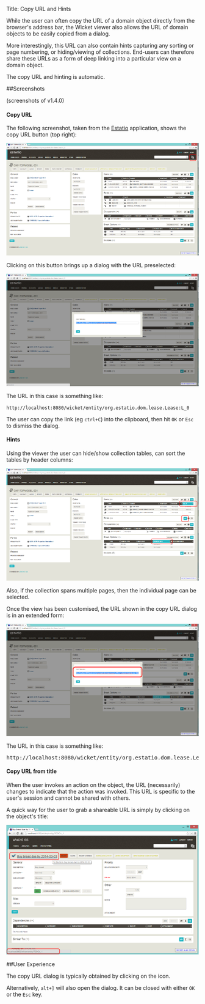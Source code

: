 Title: Copy URL and Hints

[//]: # (content copied to _user-guide_xxx)

While the user can often copy the URL of a domain object directly from the browser's address bar, the Wicket viewer also allows the URL of domain objects to be easily copied from a dialog. 

More interestingly, this URL can also contain hints capturing any sorting or page numbering, or hiding/viewing of collections.  End-users can therefore share these URLs as a form of deep linking into a particular view on a domain object. 

The copy URL and hinting is automatic.

##Screenshots

(screenshots of v1.4.0)

#### Copy URL

The following screenshot, taken from the [Estatio](https://github.com/estatio/estatio) application, shows the copy URL button (top right):

<a href="images/copy-link/010-copy-link-button.png"><img src="images/copy-link/010-copy-link-button-940.png"/></a>

Clicking on this button brings up a dialog with the URL preselected:

<a href="images/copy-link/020-copy-link-dialog.png"><img src="images/copy-link/020-copy-link-dialog-940.png"/></a>

The URL in this case is something like:

    http://localhost:8080/wicket/entity/org.estatio.dom.lease.Lease:L_0

The user can copy the link (eg `ctrl+C`) into the clipboard, then hit `OK` or `Esc` to dismiss the dialog.

#### Hints

Using the viewer the user can hide/show collection tables, can sort the tables by header columns:

<a href="images/copy-link/030-hints.png"><img src="images/copy-link/030-hints-940.png"/></a>

Also, if the collection spans multiple pages, then the individual page can be selected.

Once the view has been customised, the URL shown in the copy URL dialog is in an extended form:

<a href="images/copy-link/040-copy-link-with-hints.png"><img src="images/copy-link/040-copy-link-with-hints-940.png"/></a>

The URL in this case is something like:

<pre>
http://localhost:8080/wicket/entity/org.estatio.dom.lease.Lease:L_0?hint-1:collectionContents-view=3&hint-1:collectionContents:collectionContents-3:table-DESCENDING=value&hint-1:collectionContents:collectionContents-3:table-pageNumber=0&hint-2:collectionContents-view=0&hint-2:collectionContents:collectionContents-2:table-pageNumber=0&hint-3:collectionContents-view=2&hint-3:collectionContents:collectionContents-2:table-pageNumber=0&hint-4:collectionContents-view=3&hint-4:collectionContents:collectionContents-3:table-ASCENDING=exerciseDate&hint-4:collectionContents:collectionContents-3:table-pageNumber=0&hint-5:collectionContents-view=0&hint-5:collectionContents:collectionContents-3:table-pageNumber=0
</pre>

#### Copy URL from title
    
When the user invokes an action on the object, the URL (necessarily) changes to indicate that the action was invoked.  This URL is specific to the user's session and cannot be shared with others.
    
A quick way for the user to grab a shareable URL is simply by clicking on the object's title:

<a href="images/copy-link/050-title-url.png"><img src="images/copy-link/050-title-url-940.png"/></a>


##User Experience

The copy URL dialog is typically obtained by clicking on the icon.

Alternatively, `alt+]` will also open the dialog.  It can be closed with either `OK` or the `Esc` key.


